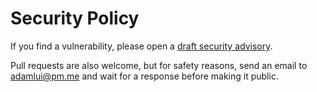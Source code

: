 # Security Policy

If you find a vulnerability, please open a [draft security advisory](https://github.com/adamlui/chatgpt-userscripts/security/advisories/new).

Pull requests are also welcome, but for safety reasons, send an email to adamlui@pm.me and wait for a response before making it public.
